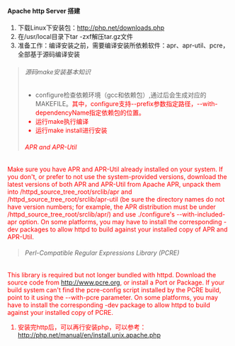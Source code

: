#### Apache http Server 搭建
1. 下载Linux下安装包：http://php.net/downloads.php
1. 在/usr/local目录下tar -zxf解压tar.gz文件
1. 准备工作：编译安装之前，需要编译安装所依赖软件：apr、apr-util、pcre，全部基于源码编译安装
>###### 源码make安装基本知识
>- configure检查依赖环境（gcc和依赖包）,通过后会生成对应的MAKEFILE。<font color='red'>其中，configure支持--prefix参数指定路径，--with-dependencyName指定依赖包的位置。<font>
>- 运行make执行编译
>- 运行make install进行安装
>###### APR and APR-Util
Make sure you have APR and APR-Util already installed on your system. If you don't, or prefer to not use the system-provided versions, download the latest versions of both APR and APR-Util from Apache APR, unpack them into /httpd_source_tree_root/srclib/apr and /httpd_source_tree_root/srclib/apr-util (be sure the directory names do not have version numbers; for example, the APR distribution must be under /httpd_source_tree_root/srclib/apr/) and use ./configure's --with-included-apr option. On some platforms, you may have to install the corresponding -dev packages to allow httpd to build against your installed copy of APR and APR-Util.
>###### Perl-Compatible Regular Expressions Library (PCRE)
This library is required but not longer bundled with httpd. Download the source code from http://www.pcre.org, or install a Port or Package. If your build system can't find the pcre-config script installed by the PCRE build, point to it using the --with-pcre parameter. On some platforms, you may have to install the corresponding -dev package to allow httpd to build against your installed copy of PCRE.

1. 安装完http后，可以再行安装php，可以参考：http://php.net/manual/en/install.unix.apache.php
